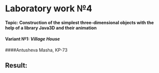 # Laboratory work №4
#### **Topic:** Construction of the simplest three-dimensional objects with the help of a library Java3D and their animation

#### Variant №1: *Village House*
####Antusheva Masha, KP-73

## Result:


